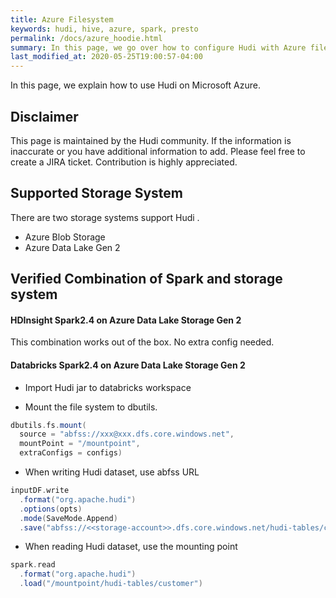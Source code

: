 ```yaml
---
title: Azure Filesystem
keywords: hudi, hive, azure, spark, presto
permalink: /docs/azure_hoodie.html
summary: In this page, we go over how to configure Hudi with Azure filesystem.
last_modified_at: 2020-05-25T19:00:57-04:00
---
```

In this page, we explain how to use Hudi on Microsoft Azure.

## Disclaimer

This page is maintained by the Hudi community.
If the information is inaccurate or you have additional information to add.
Please feel free to create a JIRA ticket. Contribution is highly appreciated.

## Supported Storage System

There are two storage systems support Hudi .

- Azure Blob Storage
- Azure Data Lake Gen 2

## Verified Combination of Spark and storage system

#### HDInsight Spark2.4 on Azure Data Lake Storage Gen 2
This combination works out of the box. No extra config needed.

#### Databricks Spark2.4 on Azure Data Lake Storage Gen 2
- Import Hudi jar to databricks workspace

- Mount the file system to dbutils.
```scala
dbutils.fs.mount(
  source = "abfss://xxx@xxx.dfs.core.windows.net",
  mountPoint = "/mountpoint",
  extraConfigs = configs)
```
- When writing Hudi dataset, use abfss URL
```scala
inputDF.write
  .format("org.apache.hudi")
  .options(opts)
  .mode(SaveMode.Append)
  .save("abfss://<<storage-account>>.dfs.core.windows.net/hudi-tables/customer")
```
- When reading Hudi dataset, use the mounting point
```scala
spark.read
  .format("org.apache.hudi")
  .load("/mountpoint/hudi-tables/customer")
```
